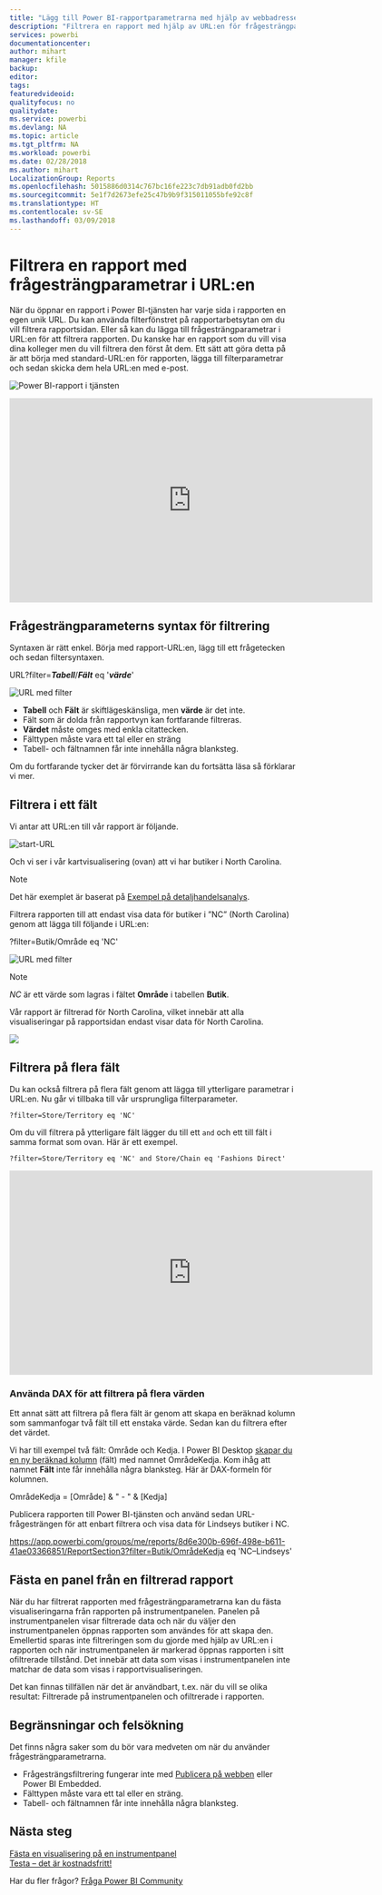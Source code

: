 ```yaml
---
title: "Lägg till Power BI-rapportparametrarna med hjälp av webbadressen"
description: "Filtrera en rapport med hjälp av URL:en för frågesträngparametrar – du kan även filtrera på mer än ett fält."
services: powerbi
documentationcenter: 
author: mihart
manager: kfile
backup: 
editor: 
tags: 
featuredvideoid: 
qualityfocus: no
qualitydate: 
ms.service: powerbi
ms.devlang: NA
ms.topic: article
ms.tgt_pltfrm: NA
ms.workload: powerbi
ms.date: 02/28/2018
ms.author: mihart
LocalizationGroup: Reports
ms.openlocfilehash: 5015886d0314c767bc16fe223c7db91adb0fd2bb
ms.sourcegitcommit: 5e1f7d2673efe25c47b9b9f315011055bfe92c8f
ms.translationtype: HT
ms.contentlocale: sv-SE
ms.lasthandoff: 03/09/2018
---
```

# <a name="filter-a-report-using-query-string-parameters-in-the-url"></a>Filtrera en rapport med frågesträngparametrar i URL:en
När du öppnar en rapport i Power BI-tjänsten har varje sida i rapporten en egen unik URL. Du kan använda filterfönstret på rapportarbetsytan om du vill filtrera rapportsidan.  Eller så kan du lägga till frågesträngparametrar i URL:en för att filtrera rapporten. Du kanske har en rapport som du vill visa dina kolleger men du vill filtrera den först åt dem. Ett sätt att göra detta på är att börja med standard-URL:en för rapporten, lägga till filterparametrar och sedan skicka dem hela URL:en med e-post.

![Power BI-rapport i tjänsten](media/service-url-filters/power-bi-report2.png)

<iframe width="640" height="360" src="https://www.youtube.com/embed/WQFtN8nvM4A?list=PLv2BtOtLblH3YE_Ycas5B1GtcoFfJXavO&amp;showinfo=0" frameborder="0" allowfullscreen></iframe>

## <a name="query-string-parameter-syntax-for-filtering"></a>Frågesträngparameterns syntax för filtrering
Syntaxen är rätt enkel. Börja med rapport-URL:en, lägg till ett frågetecken och sedan filtersyntaxen.

URL?filter=***Tabell***/***Fält*** eq '***värde***'

![URL med filter](media/service-url-filters/power-bi-filter-urls7b.png)

* **Tabell** och **Fält** är skiftlägeskänsliga, men **värde** är det inte.
* Fält som är dolda från rapportvyn kan fortfarande filtreras.
* **Värdet** måste omges med enkla citattecken.
* Fälttypen måste vara ett tal eller en sträng
* Tabell- och fältnamnen får inte innehålla några blanksteg.

Om du fortfarande tycker det är förvirrande kan du fortsätta läsa så förklarar vi mer.  

## <a name="filter-on-a-field"></a>Filtrera i ett fält
Vi antar att URL:en till vår rapport är följande.

![start-URL](media/service-url-filters/power-bi-filter-urls6.png)

Och vi ser i vår kartvisualisering (ovan) att vi har butiker i North Carolina.

>[!NOTE]
>Det här exemplet är baserat på [Exempel på detaljhandelsanalys](sample-datasets.md).
> 

Filtrera rapporten till att endast visa data för butiker i ”NC” (North Carolina) genom att lägga till följande i URL:en:

?filter=Butik/Område eq 'NC'

![URL med filter](media/service-url-filters/power-bi-filter-urls7.png)

>[!NOTE]
>*NC* är ett värde som lagras i fältet **Område** i tabellen **Butik**.
> 
> 

Vår rapport är filtrerad för North Carolina, vilket innebär att alla visualiseringar på rapportsidan endast visar data för North Carolina.

![](media/service-url-filters/power-bi-report4.png)

## <a name="filter-on-multiple-fields"></a>Filtrera på flera fält
Du kan också filtrera på flera fält genom att lägga till ytterligare parametrar i URL:en. Nu går vi tillbaka till vår ursprungliga filterparameter.

```
?filter=Store/Territory eq 'NC'
```

Om du vill filtrera på ytterligare fält lägger du till ett `and` och ett till fält i samma format som ovan. Här är ett exempel.

```
?filter=Store/Territory eq 'NC' and Store/Chain eq 'Fashions Direct'
```

<iframe width="640" height="360" src="https://www.youtube.com/embed/0sDGKxOaC8w?showinfo=0" frameborder="0" allowfullscreen></iframe>


### <a name="using-dax-to-filter-on-multiple-values"></a>Använda DAX för att filtrera på flera värden
Ett annat sätt att filtrera på flera fält är genom att skapa en beräknad kolumn som sammanfogar två fält till ett enstaka värde. Sedan kan du filtrera efter det värdet.

Vi har till exempel två fält: Område och Kedja. I Power BI Desktop [skapar du en ny beräknad kolumn](desktop-tutorial-create-calculated-columns.md) (fält) med namnet OmrådeKedja. Kom ihåg att namnet **Fält** inte får innehålla några blanksteg. Här är DAX-formeln för kolumnen.

OmrådeKedja = [Område] & " - " & [Kedja]

Publicera rapporten till Power BI-tjänsten och använd sedan URL-frågesträngen för att enbart filtrera och visa data för Lindseys butiker i NC.

https://app.powerbi.com/groups/me/reports/8d6e300b-696f-498e-b611-41ae03366851/ReportSection3?filter=Butik/OmrådeKedja eq 'NC–Lindseys'

## <a name="pin-a-tile-from-a-filtered-report"></a>Fästa en panel från en filtrerad rapport
När du har filtrerat rapporten med frågesträngparametrarna kan du fästa visualiseringarna från rapporten på instrumentpanelen. Panelen på instrumentpanelen visar filtrerade data och när du väljer den instrumentpanelen öppnas rapporten som användes för att skapa den.  Emellertid sparas inte filtreringen som du gjorde med hjälp av URL:en i rapporten och när instrumentpanelen är markerad öppnas rapporten i sitt ofiltrerade tillstånd.  Det innebär att data som visas i instrumentpanelen inte matchar de data som visas i rapportvisualiseringen.

Det kan finnas tillfällen när det är användbart, t.ex. när du vill se olika resultat: Filtrerade på instrumentpanelen och ofiltrerade i rapporten.

## <a name="limitations-and-troubleshooting"></a>Begränsningar och felsökning
Det finns några saker som du bör vara medveten om när du använder frågesträngparametrarna.

* Frågesträngsfiltrering fungerar inte med [Publicera på webben](service-publish-to-web.md) eller Power BI Embedded.   
* Fälttypen måste vara ett tal eller en sträng.
* Tabell- och fältnamnen får inte innehålla några blanksteg.

## <a name="next-steps"></a>Nästa steg
[Fästa en visualisering på en instrumentpanel](service-dashboard-pin-tile-from-report.md)  
[Testa – det är kostnadsfritt!](https://powerbi.com/)

Har du fler frågor? [Fråga Power BI Community](http://community.powerbi.com/)

